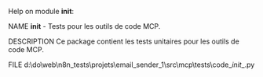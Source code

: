 Help on module __init__:

NAME
    __init__ - Tests pour les outils de code MCP.

DESCRIPTION
    Ce package contient les tests unitaires pour les outils de code MCP.

FILE
    d:\do\web\n8n_tests\projets\email_sender_1\src\mcp\tests\code\__init__.py


